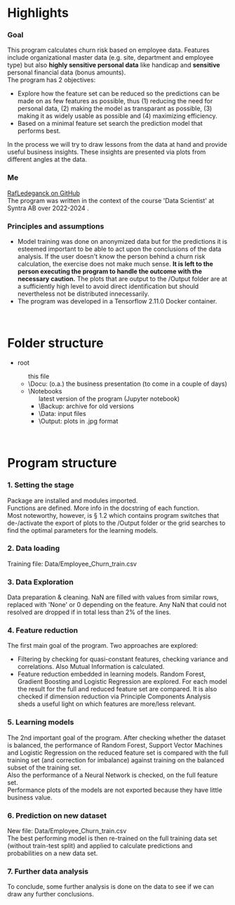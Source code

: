 # Highlights
### Goal
This program calculates churn risk based on employee data.  Features include organizational master data (e.g. site, department and employee type) but also <b>highly sensitive personal data</b> like handicap and <b>sensitive</b> personal financial data (bonus amounts).<br>
The program has 2 objectives:<ul>
<li>Explore how the feature set can be reduced so the predictions can be made on as few features as possible, thus (1) reducing the need for personal data, (2) making the model as transparant as possible, (3) making it as widely usable as possible and (4) maximizing efficiency.</li>
<li>Based on a minimal feature set search the prediction model that performs best.</li></ul>
In the process we will try to draw lessons from the data at hand and provide useful business insights.  These insights are presented via plots from different angles at the data.

### Me
[RafLedeganck on GitHub](https://github.com/RafLedeganck)<br>
The program was written in the context of the course 'Data Scientist' at Syntra AB over 2022-2024 .

### Principles and assumptions
<ul>
<li>Model training was done on anonymized data but for the predictions it is esteemed important to be able to act upon the conclusions of the data analysis. If the user doesn't know the person behind a churn risk calculation, the exercise does not make much sense. <b>It is left to the person executing the program to handle the outcome with the necessary caution.</b>  The plots that are output to the /Output folder are at a sufficiently high level to avoid direct identification but should nevertheless not be distributed innecessarily.
<li>The program was developed in a Tensorflow 2.11.0 Docker container.</li>
</ul><br>

# Folder structure
<ul><li>root</li><ul>
    this file
<li>\Docu: (o.a.) the business presentation (to come in a couple of days)</li>
<li>\Notebooks<ul>
    latest version of the program (Jupyter notebook)
    <li>\Backup: archive for old versions</li>
    <li>\Data: input files</li>
    <li>\Output: plots in .jpg format</li></ul>
    </ul>
</ul></li><br>

# Program structure
### 1. Setting the stage
Package are installed and modules imported.<br>
Functions are defined.  More info in the docstring of each function.<br>
Most noteworthy, however, is § 1.2 which contains program switches that de-/activate the export of plots to the /Output folder or the grid searches to find the optimal parameters for the learning models.

### 2. Data loading
Training file: Data/Employee_Churn_train.csv

### 3. Data Exploration
Data preparation & cleaning.  NaN are filled with values from similar rows, replaced with 'None' or 0 depending on the feature.  Any NaN that could not resolved are dropped if in total less than 2% of the lines.

### 4. Feature reduction
The first main goal of the program.  Two approaches are explored:<ul>
<li>Filtering by checking for quasi-constant features, checking variance and correlations. Also Mutual Information is calculated.</li>
<li>Feature reduction embedded in learning models.  Random Forest, Gradient Boosting and Logistic Regression are explored.  For each model the result for the full and reduced feature set are compared.  It is also checked if dimension reduction via Principle Components Analysis sheds a useful light on which features are more/less relevant.</li>
</ul>

### 5. Learning models
The 2nd important goal of the program.  After checking whether the dataset is balanced, the performance of Random Forest, Support Vector Machines and Logistic Regression on the reduced feature set is compared with the full training set (and correction for imbalance) against training on the balanced subset of the training set.<br>
Also the performance of a Neural Network is checked, on the full feature set.<br>
Performance plots of the models are not exported because they have little business value.

### 6. Prediction on new dataset
New file: Data/Employee_Churn_train.csv<br>
The best performing model is then re-trained on the full training data set (without train-test split) and applied to calculate predictions and probabilities on a new data set.

### 7. Further data analysis
To conclude, some further analysis is done on the data to see if we can draw any further conclusions.